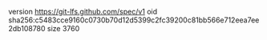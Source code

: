 version https://git-lfs.github.com/spec/v1
oid sha256:c5483cce9160c0730b70d12d5399c2fc39200c81bb566e712eea7ee2db108780
size 3760
